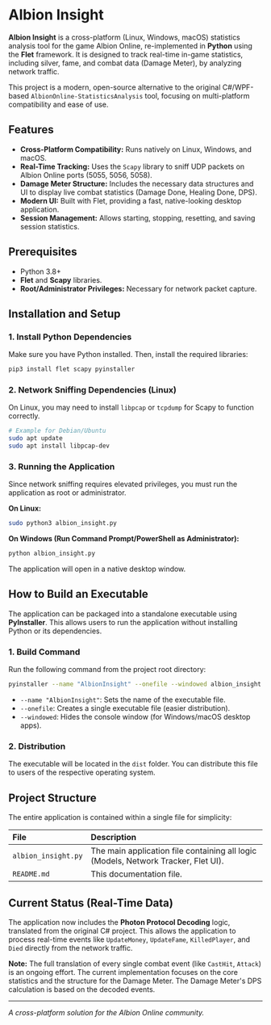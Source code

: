 # Albion Insight

**Albion Insight** is a cross-platform (Linux, Windows, macOS) statistics analysis tool for the game Albion Online, re-implemented in **Python** using the **Flet** framework. It is designed to track real-time in-game statistics, including silver, fame, and combat data (Damage Meter), by analyzing network traffic.

This project is a modern, open-source alternative to the original C#/WPF-based `AlbionOnline-StatisticsAnalysis` tool, focusing on multi-platform compatibility and ease of use.

## Features

*   **Cross-Platform Compatibility:** Runs natively on Linux, Windows, and macOS.
*   **Real-Time Tracking:** Uses the `Scapy` library to sniff UDP packets on Albion Online ports (5055, 5056, 5058).
*   **Damage Meter Structure:** Includes the necessary data structures and UI to display live combat statistics (Damage Done, Healing Done, DPS).
*   **Modern UI:** Built with Flet, providing a fast, native-looking desktop application.
*   **Session Management:** Allows starting, stopping, resetting, and saving session statistics.

## Prerequisites

*   Python 3.8+
*   **Flet** and **Scapy** libraries.
*   **Root/Administrator Privileges:** Necessary for network packet capture.

## Installation and Setup

### 1. Install Python Dependencies

Make sure you have Python installed. Then, install the required libraries:

```bash
pip3 install flet scapy pyinstaller
```

### 2. Network Sniffing Dependencies (Linux)

On Linux, you may need to install `libpcap` or `tcpdump` for Scapy to function correctly.

```bash
# Example for Debian/Ubuntu
sudo apt update
sudo apt install libpcap-dev
```

### 3. Running the Application

Since network sniffing requires elevated privileges, you must run the application as root or administrator.

**On Linux:**

```bash
sudo python3 albion_insight.py
```

**On Windows (Run Command Prompt/PowerShell as Administrator):**

```bash
python albion_insight.py
```

The application will open in a native desktop window.

## How to Build an Executable

The application can be packaged into a standalone executable using **PyInstaller**. This allows users to run the application without installing Python or its dependencies.

### 1. Build Command

Run the following command from the project root directory:

```bash
pyinstaller --name "AlbionInsight" --onefile --windowed albion_insight.py
```

*   `--name "AlbionInsight"`: Sets the name of the executable file.
*   `--onefile`: Creates a single executable file (easier distribution).
*   `--windowed`: Hides the console window (for Windows/macOS desktop apps).

### 2. Distribution

The executable will be located in the `dist` folder. You can distribute this file to users of the respective operating system.

## Project Structure

The entire application is contained within a single file for simplicity:

| File | Description |
| :--- | :--- |
| `albion_insight.py` | The main application file containing all logic (Models, Network Tracker, Flet UI). |
| `README.md` | This documentation file. |

## Current Status (Real-Time Data)

The application now includes the **Photon Protocol Decoding** logic, translated from the original C# project. This allows the application to process real-time events like `UpdateMoney`, `UpdateFame`, `KilledPlayer`, and `Died` directly from the network traffic.

**Note:** The full translation of every single combat event (like `CastHit`, `Attack`) is an ongoing effort. The current implementation focuses on the core statistics and the structure for the Damage Meter. The Damage Meter's DPS calculation is based on the decoded events.

---
*A cross-platform solution for the Albion Online community.*

